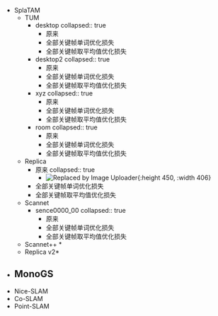 - SplaTAM
	- TUM
		- desktop
		  collapsed:: true
			- 原来
			- 全部关键帧单词优化损失
			- 全部关键帧取平均值优化损失
		- desktop2
		  collapsed:: true
			- 原来
			- 全部关键帧单词优化损失
			- 全部关键帧取平均值优化损失
		- xyz
		  collapsed:: true
			- 原来
			- 全部关键帧单词优化损失
			- 全部关键帧取平均值优化损失
		- room
		  collapsed:: true
			- 原来
			- 全部关键帧单词优化损失
			- 全部关键帧取平均值优化损失
	- Replica
		- 原来
		  collapsed:: true
			- ![Replaced by Image Uploader](https://raw.githubusercontent.com/qugushihua/blog-images/master/202404171812257.png){:height 450, :width 406}
		- 全部关键帧单词优化损失
		- 全部关键帧取平均值优化损失
	- Scannet
		- sence0000_00
		  collapsed:: true
			- 原来
			- 全部关键帧单词优化损失
			- 全部关键帧取平均值优化损失
	- Scannet++ *
	- Replica v2*
- MonoGS
	-
- Nice-SLAM
- Co-SLAM
- Point-SLAM